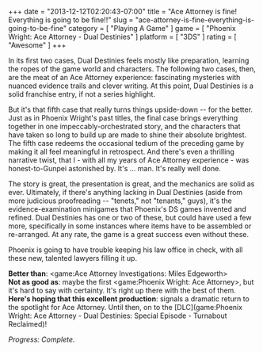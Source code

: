 +++
date = "2013-12-12T02:20:43-07:00"
title = "Ace Attorney is fine!  Everything is going to be fine!!"
slug = "ace-attorney-is-fine-everything-is-going-to-be-fine"
category = [ "Playing A Game" ]
game = [ "Phoenix Wright: Ace Attorney - Dual Destinies" ]
platform = [ "3DS" ]
rating = [ "Awesome" ]
+++

In its first two cases, Dual Destinies feels mostly like preparation, learning the ropes of the game world and characters.  The following two cases, then, are the meat of an Ace Attorney experience: fascinating mysteries with nuanced evidence trails and clever writing.  At this point, Dual Destinies is a solid franchise entry, if not a series highlight.

But it's that fifth case that really turns things upside-down -- for the better.  Just as in Phoenix Wright's past titles, the final case brings everything together in one impeccably-orchestrated story, and the characters that have taken so long to build up are made to shine their absolute brightest.  The fifth case redeems the occasional tedium of the preceding game by making it all feel meaningful in retrospect.  And there's even a thrilling narrative twist, that I - with all my years of Ace Attorney experience - was honest-to-Gunpei astonished by.  It's ... man.  It's really well done.

The story is great, the presentation is great, and the mechanics are solid as ever.  Ultimately, if there's anything lacking in Dual Destinies (aside from more judicious proofreading -- "tenets," not "tenants," guys), it's the evidence-examination minigames that Phoenix's DS games invented and refined.  Dual Destinies has one or two of these, but could have used a few more, specifically in some instances where items have to be assembled or re-arranged.  At any rate, the game is a great success even without these.

Phoenix is going to have trouble keeping his law office in check, with all these new, talented lawyers filling it up.

<b>Better than</b>: <game:Ace Attorney Investigations: Miles Edgeworth>  
<b>Not as good as</b>: maybe the first <game:Phoenix Wright: Ace Attorney>, but it's hard to say with certainty.  It's right up there with the best of them.  
<b>Here's hoping that this excellent production</b>: signals a dramatic return to the spotlight for Ace Attorney.  Until then, on to the [DLC](game:Phoenix Wright: Ace Attorney - Dual Destinies: Special Episode - Turnabout Reclaimed)!

<i>Progress: Complete.</i>